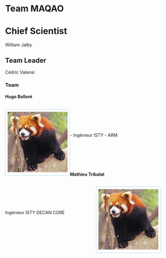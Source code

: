 # Team MAQAO

# Chief Scientist

William Jalby

## Team Leader

Cédric Valensi

### Team

#### Hugo Bolloré

<div>
  <p style="float:left;padding:0.5em;border:1px solid lightblue;">
    <img src="panda-roux-small.png" alt="Red panda" title="Cute and like apples!" />
  </p>
  <p style="line-height:196px;">
   - Ingénieur ISTY
   - ARM
  </p>
</div>

#### Mathieu Tribalat

<div>
  <p style="float:right;padding:0.5em;border:1px solid lightblue;">
    <img src="panda-roux-small.png" alt="Red panda" title="Cute but psycho!" />
  </p>
  <p style="line-height:196px;">
    Ingénieur ISTY
    DECAN
    CORE
  </p>
</div>
